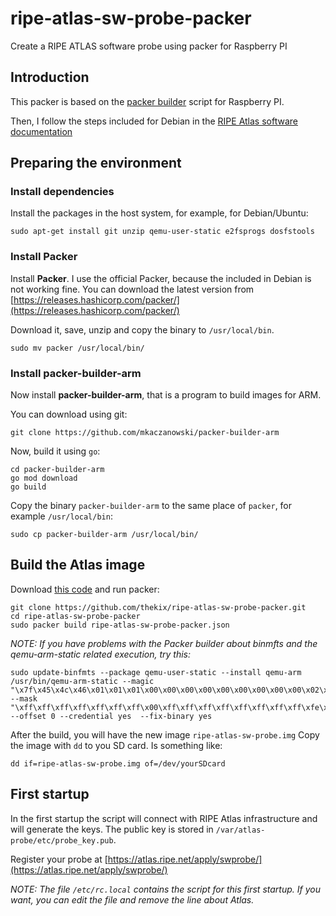 # ripe-atlas-sw-probe-packer
Create a RIPE ATLAS software probe using packer for Raspberry PI

## Introduction

This packer is based on the [packer builder](https://github.com/mkaczanowski/packer-builder-arm)
script for Raspberry PI.

Then, I follow the steps included for Debian in the [RIPE Atlas software documentation](https://github.com/RIPE-NCC/ripe-atlas-software-probe/blob/master/INSTALL.rst)

## Preparing the environment

### Install dependencies
Install the packages in the host system, for example, for Debian/Ubuntu:

```
sudo apt-get install git unzip qemu-user-static e2fsprogs dosfstools
```

### Install Packer
Install **Packer**. I use the official Packer, because the included in Debian
is not working fine. You can download the latest version from [https://releases.hashicorp.com/packer/](https://releases.hashicorp.com/packer/)

Download it, save, unzip and copy the binary to `/usr/local/bin`.

```
sudo mv packer /usr/local/bin/
```

### Install packer-builder-arm
Now install **packer-builder-arm**, that is a program to build images for ARM.

You can download using git:

```
git clone https://github.com/mkaczanowski/packer-builder-arm
```

Now, build it using `go`:

```
cd packer-builder-arm
go mod download
go build
```

Copy the binary `packer-builder-arm` to the same place of `packer`,
for example `/usr/local/bin`:

```
sudo cp packer-builder-arm /usr/local/bin/
```

## Build the Atlas image

Download [this code](https://github.com/thekix/ripe-atlas-sw-probe-packer.git)
and run packer:

```
git clone https://github.com/thekix/ripe-atlas-sw-probe-packer.git
cd ripe-atlas-sw-probe-packer
sudo packer build ripe-atlas-sw-probe-packer.json
```

_NOTE: If you have problems with the Packer builder about binmfts and
the qemu-arm-static related execution, try this:_

```
sudo update-binfmts --package qemu-user-static --install qemu-arm /usr/bin/qemu-arm-static --magic "\x7f\x45\x4c\x46\x01\x01\x01\x00\x00\x00\x00\x00\x00\x00\x00\x00\x02\x00\x28\x00" --mask "\xff\xff\xff\xff\xff\xff\xff\x00\xff\xff\xff\xff\xff\xff\xff\xff\xfe\xff\xff\xff" --offset 0 --credential yes  --fix-binary yes
```

After the build, you will have the new image `ripe-atlas-sw-probe.img`
Copy the image with `dd` to you SD card. Is something like:

```
dd if=ripe-atlas-sw-probe.img of=/dev/yourSDcard
```

## First startup

In the first startup the script will connect with RIPE Atlas infrastructure
and will generate the keys.  The public key is stored in `/var/atlas-probe/etc/probe_key.pub`.

Register your probe at [https://atlas.ripe.net/apply/swprobe/](https://atlas.ripe.net/apply/swprobe/)

_NOTE: The file `/etc/rc.local` contains the script for this first startup.
If you want, you can edit the file and remove the line about Atlas._
